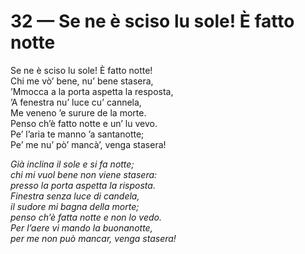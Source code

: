 # 32 — Se ne è sciso lu sole! È fatto notte

Se ne è sciso lu sole! È fatto notte!  
Chi me vò’ bene, nu’ bene stasera,  
’Mmocca a la porta aspetta la resposta,  
’A fenestra nu’ luce cu’ cannela,  
Me veneno ’e surure de la morte.  
Penso ch’è fatto notte e un’ lu vevo.  
Pe’ l’aria te manno ’a santanotte;  
Pe’ me nu’ pò’ mancà’, venga stasera!

_Già inclina il sole e si fa notte;  
chi mi vuol bene non viene stasera:  
presso la porta aspetta la risposta.  
Finestra senza luce di candela,  
il sudore mi bagna della morte;  
penso ch’è fatta notte e non lo vedo.  
Per l’aere vi mando la buonanotte,  
per me non può mancar, venga stasera!_

